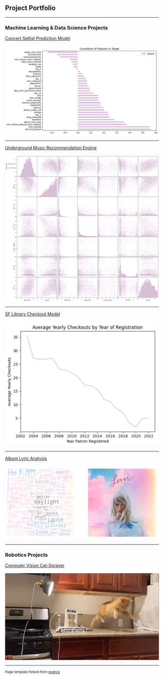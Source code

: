 ## Project Portfolio

---

### Machine Learning & Data Science Projects 

[Concert Setlist Prediction Model](https://github.com/emmakrentz/setlist)
<br><br>
<img src="images/correlation pt 2.png?raw=true"/>

---

[Underground Music Recommendation Engine](https://medium.com/@emma-k/underground-music-recommendation-system-29c4580a4ddf)
<br><br>
<img src="images/audio features 2.png?raw=true"/>

---


[SF Library Checkout Model](https://github.com/emmakrentz/sflibrary)
<br><br>
<img src="images/screenshot 33.png?raw=true"/>

---


[Album Lyric Analysis](https://github.com/emmakrentz/albumanalysis)
<br><br>
<img src="images/screenshot 6.png?raw=true"/>


---

### Robotics Projects
[Computer Vision Cat-Sprayer](https://github.com/emmakrentz/albumanalysis)
<br><br>
<img src="images/View recent photos.jpeg?raw=true"/>







---
<p style="font-size:11px">Page template forked from <a href="https://github.com/evanca/quick-portfolio">evanca</a></p>
<!-- Remove above link if you don't want to attibute -->
